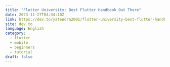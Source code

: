 ```yaml
---
title: "Flutter University: Best Flutter Handbook Out There"
date: 2023-11-27T04:34:10Z
link: https://dev.to/yatendra2001/flutter-university-best-flutter-handbook-out-there-40bh?utm_medium=RSS&utm_source=news.12bit.vn
site: dev.to
language: English
category:
  - flutter
  - mobile
  - beginners
  - tutorial
draft: false
---
```

